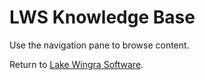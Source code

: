 # LWS Knowledge Base

Use the navigation pane to browse content.

Return to [Lake Wingra Software](https://lakewingrasoftware.azureedge.net).